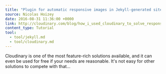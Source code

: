 ```yaml
---
title: "Plugin for automatic responsive images in Jekyll-generated sites"
source: Nicolas Hoizey
date: 2016-08-31 11:36:00 +0000
link: http://cloudinary.com/blog/how_i_used_cloudinary_to_solve_responsive_image_needs_in_my_jekyll_website_and_shared_the_magic_in_a_plugin
content_type: Tutorial
tool:
  - tool/jekyll.md
  - tool/cloudinary.md
---
```

Cloudinary is one of the most feature-rich solutions available, and it can even be used for free if your needs are reasonable. It's not easy for other solutions to compete with that…
